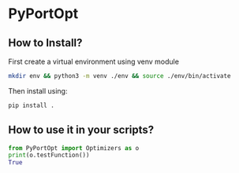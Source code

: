 # PyPortOpt

## How to Install?

First create a virtual environment using venv module

```bash
mkdir env && python3 -m venv ./env && source ./env/bin/activate
```
Then install using:

```bash
pip install .
```

## How to use it in your scripts?
```python
from PyPortOpt import Optimizers as o
print(o.testFunction())
True
```